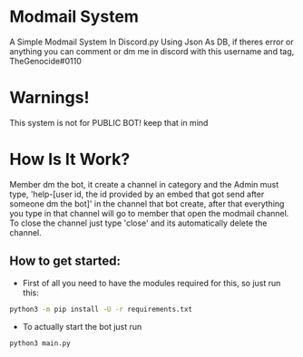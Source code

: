 # Modmail System
A Simple Modmail System In Discord.py Using Json As DB, if theres error or anything you can comment or dm me in discord with this username and tag, TheGenocide#0110
# Warnings!
This system is not for PUBLIC BOT! keep that in mind
# How Is It Work?
Member dm the bot, it create a channel in category and the Admin must type, 'help-[user id, the id provided by an embed that got send after someone dm the bot]' in the channel that bot create, after that everything you type in that channel will go to member that open the modmail channel. To close the channel just type 'close' and its automatically delete the channel.

## How to get started:
- First of all you need to have the modules required for this, so just run this:

```sh
python3 -m pip install -U -r requirements.txt
```
- To actually start the bot just run
```sh
python3 main.py
```
